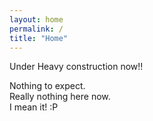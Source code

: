 ```yaml
---
layout: home
permalink: /
title: "Home"
---
```


Under Heavy construction now!!

<div class="tiles">
  <div class="tile">
    Nothing to expect.
  </div><!-- /.tile -->
  <div class="tile">
    Really nothing here now.
  </div><!-- /.tile -->
  <div class="tile">
    I mean it! :P
  </div><!-- /.tile -->
</div><!-- /.tiles -->
